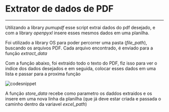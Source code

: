 # Extrator de dados de PDF

---

Utilizando a library *pumupdf* esse script extrai dados do pdf desejado, e com a library *openpyxl* insere esses mesmos dados em uma planilha.


Foi utilizado a library OS para poder percorrer uma pasta (*file_path*), buscando os arquivos PDF. Cada arquivo encontrado, é enviado para a função *extract_data*  


Com a função abaixo, foi extraido todo o texto do PDF, fiz isso para ver o indice dos dados desejados e em seguida, colocar esses dados em uma lista e passar para a proxima função 

![codesnippet](https://user-images.githubusercontent.com/68126144/158893394-8e9a892e-7f87-4d1c-82a3-0ab28326ee70.png)


A função *store_data* recebe como parametro os daddos extraidos e os insere em uma nova linha da planilha (que já deve estar criada e passada o caminho dentro da variavel *excel_path*)
